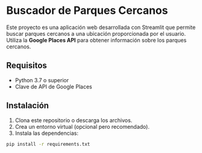 # Buscador de Parques Cercanos

Este proyecto es una aplicación web desarrollada con Streamlit que permite buscar parques cercanos a una ubicación proporcionada por el usuario. Utiliza la **Google Places API** para obtener información sobre los parques cercanos.

## Requisitos

- Python 3.7 o superior
- Clave de API de Google Places

## Instalación

1. Clona este repositorio o descarga los archivos.
2. Crea un entorno virtual (opcional pero recomendado).
3. Instala las dependencias:

```bash
pip install -r requirements.txt